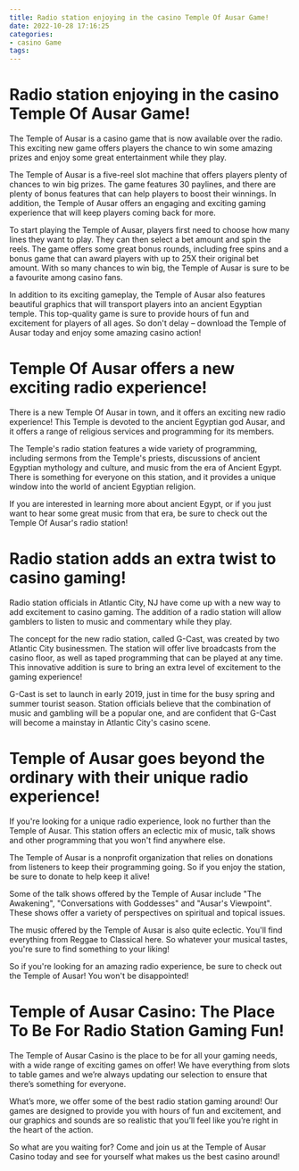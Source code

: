 ```yaml
---
title: Radio station enjoying in the casino Temple Of Ausar Game!
date: 2022-10-28 17:16:25
categories:
- casino Game
tags:
---
```



#  Radio station enjoying in the casino Temple Of Ausar Game!

The Temple of Ausar is a casino game that is now available over the radio. This exciting new game offers players the chance to win some amazing prizes and enjoy some great entertainment while they play.

The Temple of Ausar is a five-reel slot machine that offers players plenty of chances to win big prizes. The game features 30 paylines, and there are plenty of bonus features that can help players to boost their winnings. In addition, the Temple of Ausar offers an engaging and exciting gaming experience that will keep players coming back for more.

To start playing the Temple of Ausar, players first need to choose how many lines they want to play. They can then select a bet amount and spin the reels. The game offers some great bonus rounds, including free spins and a bonus game that can award players with up to 25X their original bet amount. With so many chances to win big, the Temple of Ausar is sure to be a favourite among casino fans.

In addition to its exciting gameplay, the Temple of Ausar also features beautiful graphics that will transport players into an ancient Egyptian temple. This top-quality game is sure to provide hours of fun and excitement for players of all ages. So don't delay – download the Temple of Ausar today and enjoy some amazing casino action!

#  Temple Of Ausar offers a new exciting radio experience!

There is a new Temple Of Ausar in town, and it offers an exciting new radio experience! This Temple is devoted to the ancient Egyptian god Ausar, and it offers a range of religious services and programming for its members.

The Temple's radio station features a wide variety of programming, including sermons from the Temple's priests, discussions of ancient Egyptian mythology and culture, and music from the era of Ancient Egypt. There is something for everyone on this station, and it provides a unique window into the world of ancient Egyptian religion.

If you are interested in learning more about ancient Egypt, or if you just want to hear some great music from that era, be sure to check out the Temple Of Ausar's radio station!

#  Radio station adds an extra twist to casino gaming!

Radio station officials in Atlantic City, NJ have come up with a new way to add excitement to casino gaming. The addition of a radio station will allow gamblers to listen to music and commentary while they play.

The concept for the new radio station, called G-Cast, was created by two Atlantic City businessmen. The station will offer live broadcasts from the casino floor, as well as taped programming that can be played at any time. This innovative addition is sure to bring an extra level of excitement to the gaming experience!

G-Cast is set to launch in early 2019, just in time for the busy spring and summer tourist season. Station officials believe that the combination of music and gambling will be a popular one, and are confident that G-Cast will become a mainstay in Atlantic City's casino scene.

#  Temple of Ausar goes beyond the ordinary with their unique radio experience!

If you're looking for a unique radio experience, look no further than the Temple of Ausar. This station offers an eclectic mix of music, talk shows and other programming that you won't find anywhere else.

The Temple of Ausar is a nonprofit organization that relies on donations from listeners to keep their programming going. So if you enjoy the station, be sure to donate to help keep it alive!

Some of the talk shows offered by the Temple of Ausar include "The Awakening", "Conversations with Goddesses" and "Ausar's Viewpoint". These shows offer a variety of perspectives on spiritual and topical issues.

The music offered by the Temple of Ausar is also quite eclectic. You'll find everything from Reggae to Classical here. So whatever your musical tastes, you're sure to find something to your liking!

So if you're looking for an amazing radio experience, be sure to check out the Temple of Ausar! You won't be disappointed!

#  Temple of Ausar Casino: The Place To Be For Radio Station Gaming Fun!

The Temple of Ausar Casino is the place to be for all your gaming needs, with a wide range of exciting games on offer! We have everything from slots to table games and we’re always updating our selection to ensure that there’s something for everyone.

What’s more, we offer some of the best radio station gaming around! Our games are designed to provide you with hours of fun and excitement, and our graphics and sounds are so realistic that you’ll feel like you’re right in the heart of the action.

So what are you waiting for? Come and join us at the Temple of Ausar Casino today and see for yourself what makes us the best casino around!